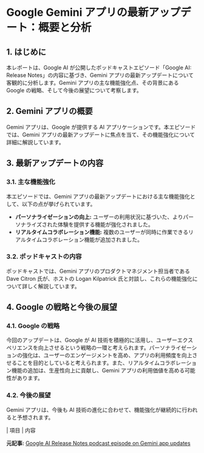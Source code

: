# Google Gemini アプリの最新アップデート：概要と分析

## 1. はじめに

本レポートは、Google AI が公開したポッドキャストエピソード「Google AI: Release Notes」の内容に基づき、Gemini アプリの最新アップデートについて客観的に分析します。Gemini アプリの主な機能強化点、その背景にある Google の戦略、そして今後の展望について考察します。

## 2. Gemini アプリの概要

Gemini アプリは、Google が提供する AI アプリケーションです。本エピソードでは、Gemini アプリの最新アップデートに焦点を当て、その機能強化について詳細に解説しています。

## 3. 最新アップデートの内容

### 3.1. 主な機能強化

本エピソードでは、Gemini アプリの最新アップデートにおける主な機能強化として、以下の点が挙げられています。

* **パーソナライゼーションの向上:** ユーザーの利用状況に基づいた、よりパーソナライズされた体験を提供する機能が強化されました。
* **リアルタイムコラボレーション機能:** 複数のユーザーが同時に作業できるリアルタイムコラボレーション機能が追加されました。

### 3.2. ポッドキャストの内容

ポッドキャストでは、Gemini アプリのプロダクトマネジメント担当者である Dave Citron 氏が、ホストの Logan Kilpatrick 氏と対談し、これらの機能強化について詳しく解説しています。

## 4. Google の戦略と今後の展望

### 4.1. Google の戦略

今回のアップデートは、Google が AI 技術を積極的に活用し、ユーザーエクスペリエンスを向上させるという戦略の一環と考えられます。パーソナライゼーションの強化は、ユーザーのエンゲージメントを高め、アプリの利用頻度を向上させることを目的としていると考えられます。また、リアルタイムコラボレーション機能の追加は、生産性向上に貢献し、Gemini アプリの利用価値を高める可能性があります。

### 4.2. 今後の展望

Gemini アプリは、今後も AI 技術の進化に合わせて、機能強化が継続的に行われると予想されます。

| 項目 | 内容 

**元記事:** [Google AI Release Notes podcast episode on Gemini app updates](https://blog.google/feed/gemini-app-features-podcast/)